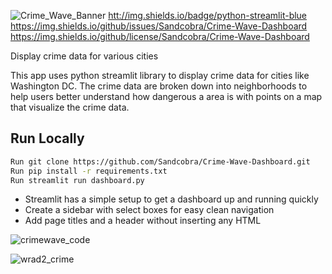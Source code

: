 ![Crime_Wave_Banner](https://user-images.githubusercontent.com/20058009/174626710-23055f36-ece9-4686-a808-8de222bb98d0.png)
[htt://img.shields.io/badge/python-streamlit-blue](https://img.shields.io/badge/python-streamlit-blue)
https://img.shields.io/github/issues/Sandcobra/Crime-Wave-Dashboard
https://img.shields.io/github/license/Sandcobra/Crime-Wave-Dashboard

Display crime data for various cities

This app uses python streamlit library to display crime data for cities like Washington DC. The crime data are broken down into neighborhoods to help users better understand how dangerous a area is with points on a map that visualize the crime data.

## Run Locally
```bash
Run git clone https://github.com/Sandcobra/Crime-Wave-Dashboard.git
Run pip install -r requirements.txt
Run streamlit run dashboard.py
```

- Streamlit has a simple setup to get a dashboard up and running quickly
- Create a sidebar with select boxes for easy clean navigation
- Add page titles and a header without inserting any HTML

![crimewave_code](https://user-images.githubusercontent.com/20058009/174624366-f796e886-bf4a-4cbb-ab4c-5d80118e935a.png)


![wrad2_crime](https://user-images.githubusercontent.com/20058009/174487526-baed2437-b785-4ad2-9cee-7ff835f54fde.JPG)
